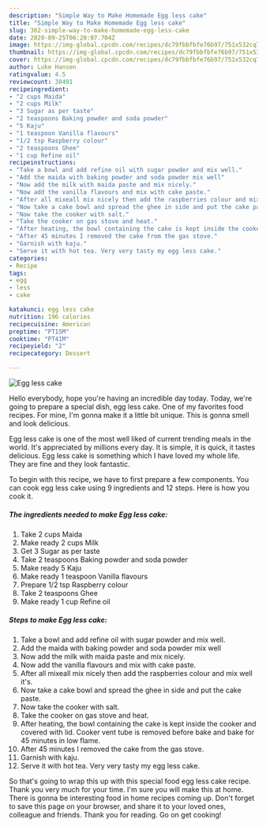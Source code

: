 ```yaml
---
description: "Simple Way to Make Homemade Egg less cake"
title: "Simple Way to Make Homemade Egg less cake"
slug: 362-simple-way-to-make-homemade-egg-less-cake
date: 2020-09-25T06:20:07.704Z
image: https://img-global.cpcdn.com/recipes/dc79fbbfbfe76b97/751x532cq70/egg-less-cake-recipe-main-photo.jpg
thumbnail: https://img-global.cpcdn.com/recipes/dc79fbbfbfe76b97/751x532cq70/egg-less-cake-recipe-main-photo.jpg
cover: https://img-global.cpcdn.com/recipes/dc79fbbfbfe76b97/751x532cq70/egg-less-cake-recipe-main-photo.jpg
author: Luke Hansen
ratingvalue: 4.5
reviewcount: 38491
recipeingredient:
- "2 cups Maida"
- "2 cups Milk"
- "3 Sugar as per taste"
- "2 teaspoons Baking powder and soda powder"
- "5 Kaju"
- "1 teaspoon Vanilla flavours"
- "1/2 tsp Raspberry colour"
- "2 teaspoons Ghee"
- "1 cup Refine oil"
recipeinstructions:
- "Take a bowl and add refine oil with sugar powder and mix well."
- "Add the maida with baking powder and soda powder mix well"
- "Now add the milk with maida paste and mix nicely."
- "Now add the vanilla flavours and mix with cake paste."
- "After all mixeall mix nicely then add the raspberries colour and mix well it&#39;s."
- "Now take a cake bowl and spread the ghee in side and put the cake paste."
- "Now take the cooker with salt."
- "Take the cooker on gas stove and heat."
- "After heating, the bowl containing the cake is kept inside the cooker and covered with lid. Cooker vent tube is removed before bake and bake for 45 minutes in low flame."
- "After 45 minutes I removed the cake from the gas stove."
- "Garnish with kaju."
- "Serve it with hot tea. Very very tasty my egg less cake."
categories:
- Recipe
tags:
- egg
- less
- cake

katakunci: egg less cake 
nutrition: 196 calories
recipecuisine: American
preptime: "PT15M"
cooktime: "PT41M"
recipeyield: "2"
recipecategory: Dessert

---
```



![Egg less cake](https://img-global.cpcdn.com/recipes/dc79fbbfbfe76b97/751x532cq70/egg-less-cake-recipe-main-photo.jpg)

Hello everybody, hope you're having an incredible day today. Today, we're going to prepare a special dish, egg less cake. One of my favorites food recipes. For mine, I'm gonna make it a little bit unique. This is gonna smell and look delicious.



Egg less cake is one of the most well liked of current trending meals in the world. It's appreciated by millions every day. It is simple, it is quick, it tastes delicious. Egg less cake is something which I have loved my whole life. They are fine and they look fantastic.


To begin with this recipe, we have to first prepare a few components. You can cook egg less cake using 9 ingredients and 12 steps. Here is how you cook it.

<!--inarticleads1-->

##### The ingredients needed to make Egg less cake:

1. Take 2 cups Maida
1. Make ready 2 cups Milk
1. Get 3 Sugar as per taste
1. Take 2 teaspoons Baking powder and soda powder
1. Make ready 5 Kaju
1. Make ready 1 teaspoon Vanilla flavours
1. Prepare 1/2 tsp Raspberry colour
1. Take 2 teaspoons Ghee
1. Make ready 1 cup Refine oil




<!--inarticleads2-->

##### Steps to make Egg less cake:

1. Take a bowl and add refine oil with sugar powder and mix well.
1. Add the maida with baking powder and soda powder mix well
1. Now add the milk with maida paste and mix nicely.
1. Now add the vanilla flavours and mix with cake paste.
1. After all mixeall mix nicely then add the raspberries colour and mix well it&#39;s.
1. Now take a cake bowl and spread the ghee in side and put the cake paste.
1. Now take the cooker with salt.
1. Take the cooker on gas stove and heat.
1. After heating, the bowl containing the cake is kept inside the cooker and covered with lid. Cooker vent tube is removed before bake and bake for 45 minutes in low flame.
1. After 45 minutes I removed the cake from the gas stove.
1. Garnish with kaju.
1. Serve it with hot tea. Very very tasty my egg less cake.




So that's going to wrap this up with this special food egg less cake recipe. Thank you very much for your time. I'm sure you will make this at home. There is gonna be interesting food in home recipes coming up. Don't forget to save this page on your browser, and share it to your loved ones, colleague and friends. Thank you for reading. Go on get cooking!
